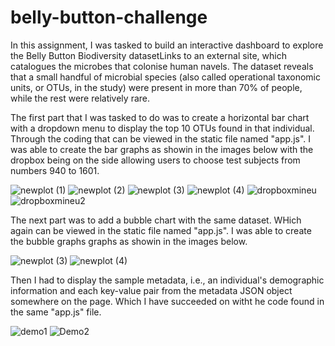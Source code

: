 # belly-button-challenge
In this assignment, I was tasked to build an interactive dashboard to explore the Belly Button Biodiversity datasetLinks to an external site, which catalogues the microbes that colonise human navels.
The dataset reveals that a small handful of microbial species (also called operational taxonomic units, or OTUs, in the study) were present in more than 70% of people, while the rest were relatively rare.

The first part that I was tasked to do was to create a horizontal bar chart with a dropdown menu to display the top 10 OTUs found in that individual. Through the coding that can be viewed in the static file named "app.js".
I was able to create the bar graphs as showin in the images below with the dropbox being on the side allowing users to choose test subjects from numbers 940 to 1601.

![newplot (1)](https://github.com/Hluu1/belly-button-challenge/assets/125692186/ef58f154-4035-4a9c-82cd-9397df57a108)
![newplot (2)](https://github.com/Hluu1/belly-button-challenge/assets/125692186/972a7905-18af-4928-b02c-7810bfa08ae1)
![newplot (3)](https://github.com/Hluu1/belly-button-challenge/assets/125692186/67014a94-05fa-4f3c-b08c-7109198126ef)
![newplot (4)](https://github.com/Hluu1/belly-button-challenge/assets/125692186/963843d8-23f2-4f50-bf22-9d9b0aff916c)
![dropboxmineu](https://github.com/Hluu1/belly-button-challenge/assets/125692186/f5fa44f5-21d2-4a40-81b0-b8746d3c3934)
![dropboxmineu2](https://github.com/Hluu1/belly-button-challenge/assets/125692186/8ae78023-a6ec-4da0-9e96-21a54185485a)

The next part was to add a bubble chart with the same dataset. WHich again can be viewed in the static file named "app.js".
I was able to create the bubble graphs graphs as showin in the images below.

![newplot (3)](https://github.com/Hluu1/belly-button-challenge/assets/125692186/02748ca6-542c-4e1a-8681-b2994a7006d7)
![newplot (4)](https://github.com/Hluu1/belly-button-challenge/assets/125692186/f1ca60d0-fa16-41c7-9eb1-0f6a7f4a79a8)

Then I had to display the sample metadata, i.e., an individual's demographic information and each key-value pair from the metadata JSON object somewhere on the page. Which I have succeeded on witht he code found in the same "app.js" file.

![demo1](https://github.com/Hluu1/belly-button-challenge/assets/125692186/dfbeb6ac-33ff-4ccb-a07d-81cb6683b379)
![Demo2](https://github.com/Hluu1/belly-button-challenge/assets/125692186/a453fe44-bfbd-4e53-8f8a-f82e14be88b9)


